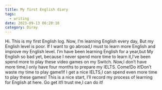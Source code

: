 ```yaml
---
title: My first English diary
tags:
  - writing
date: 2023-09-13 06:20:10
category: Diray
---
```

Hi.
This is my first English log. 
Now, I’m learning English every day, But my English level is poor. 
If I want to go abroad,I must to learn more English and improve my English level. 
I’m have been learning English for a year,but My English so bad yet, because I never spend more time to learn it,I’ve been spend more to play these video games on my Switch. 
Now,I don’t have more time,I only have four months to prepare my IELTS. 
Come!Do it!Don’t waste my time to play game!If I get a nice IELTS,I can spend even more time to play these games!
This is a nice start, I’ll record my process of learning for English at here. 
Go get it!I trust me,I can do it!